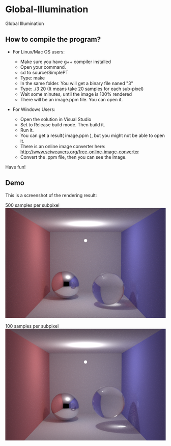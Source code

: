 Global-Illumination
===================

Global Illumination

How to compile the program?
-------------------

* For Linux/Mac OS users:
	- Make sure you have g++ compiler installed
	- Open your command.
	- cd to source/SimplePT
	- Type: make
	- In the same folder. You will get a binary file naned "3"
	- Type: ./3 20
		 (It means take 20 samples for each sub-pixel)
	- Wait some minutes, until the image is 100% rendered
	- There will be an image.ppm file. You can open it.

* For Windows Users:
	- Open the solution in Visual Studio 
	- Set to Release build mode. Then build it.
	- Run it. 
	- You can get a result( image.ppm ), but you might not be able to open it.
	- There is an online image converter here: http://www.sciweavers.org/free-online-image-converter 
	- Convert the .ppm file, then you can see the image.

Have fun!

Demo
-------------------
This is a screenshot of the rendering result:

500 samples per subpixel
![](source/Release/image.png)

100 samples per subpixel
![](source/SimplePT/image.PNG)
